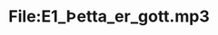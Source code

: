 ---
title: File:E1_Þetta_er_gott.mp3
recording of: Þetta er gott.
reading speed: slow
speaker: E
license: CC0
---